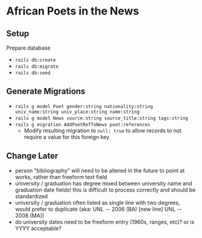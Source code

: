 # African Poets in the News

## Setup

Prepare database

- `rails db:create`
- `rails db:migrate`
- `rails db:seed`


## Generate Migrations

- `rails g model Poet gender:string nationality:string univ_name:string univ_place:string name:string`
- `rails g model News source:string source_title:string tags:string`
- `rails g migration AddPoetRefToNews poet:references`
  - Modify resulting migration to `null: true` to allow records to not require
    a value for this foreign key


## Change Later

- person "bibliography" will need to be altered in the future to point at works, rather than freeform text field
- university / graduation has degree mixed between university name and graduation date fields! this is difficult to process correctly and should be standardized
- university / graduation often listed as single line with two degrees, would prefer to duplicate (aka: UNL -- 2006 (BA) [new line] UNL -- 2008 (MA))
- do university dates need to be freeform entry (1960s, ranges, etc)? or is YYYY acceptable?
